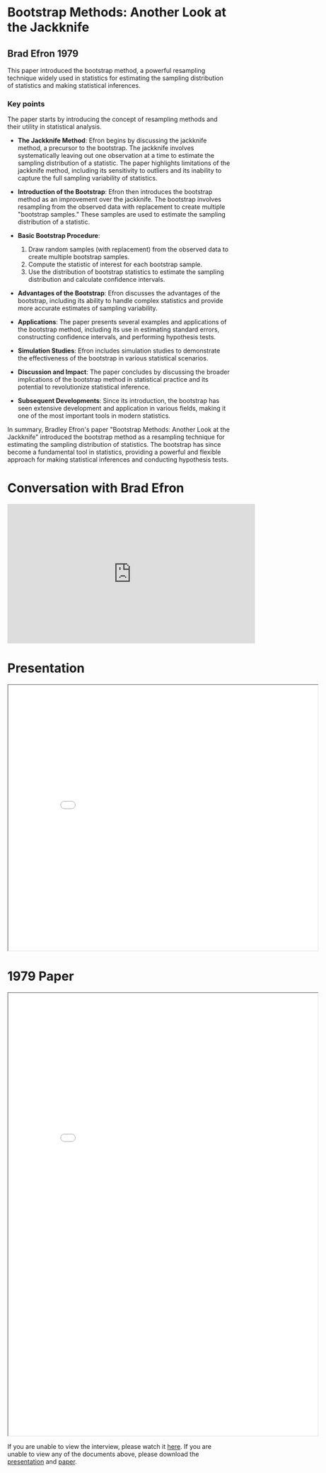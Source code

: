 #  Bootstrap Methods: Another Look at the Jackknife
## Brad Efron 1979

This paper introduced the bootstrap method, 
a powerful resampling technique widely used in statistics for estimating the sampling distribution of statistics and making statistical inferences. 

### Key points

The paper starts by introducing the concept of resampling methods and their utility in statistical analysis.

* __The Jackknife Method__:
Efron begins by discussing the jackknife method, a precursor to the bootstrap. The jackknife involves systematically leaving out one observation at a time to estimate the sampling distribution of a statistic. The paper highlights limitations of the jackknife method, including its sensitivity to outliers and its inability to capture the full sampling variability of statistics.

* __Introduction of the Bootstrap__:
Efron then introduces the bootstrap method as an improvement over the jackknife. The bootstrap involves resampling from the observed data with replacement to create multiple "bootstrap samples." These samples are used to estimate the sampling distribution of a statistic.

* __Basic Bootstrap Procedure__:
    1. Draw random samples (with replacement) from the observed data to create multiple bootstrap samples.
    2. Compute the statistic of interest for each bootstrap sample.
    3. Use the distribution of bootstrap statistics to estimate the sampling distribution and calculate confidence intervals.

* __Advantages of the Bootstrap__:
Efron discusses the advantages of the bootstrap, including its ability to handle complex statistics and provide more accurate estimates of sampling variability.

* __Applications__: The paper presents several examples and applications of the bootstrap method, including its use in estimating standard errors, constructing confidence intervals, and performing hypothesis tests.

* __Simulation Studies__:
Efron includes simulation studies to demonstrate the effectiveness of the bootstrap in various statistical scenarios.

* __Discussion and Impact__:
The paper concludes by discussing the broader implications of the bootstrap method in statistical practice and its potential to revolutionize statistical inference.

* __Subsequent Developments__:
Since its introduction, the bootstrap has seen extensive development and application in various fields, making it one of the most important tools in modern statistics.

In summary, Bradley Efron's paper "Bootstrap Methods: Another Look at the Jackknife" introduced the bootstrap method as a resampling technique for estimating the sampling distribution of statistics. The bootstrap has since become a fundamental tool in statistics, providing a powerful and flexible approach for making statistical inferences and conducting hypothesis tests.

# Conversation with Brad Efron

<iframe width="560" height="315" src="https://www.youtube-nocookie.com/embed/0tA3x64nCGY?si=2o7Rbw7oI-UiUIPK&amp;controls=0" title="YouTube video player" frameborder="0" allow="accelerometer; clipboard-write; encrypted-media; gyroscope; picture-in-picture; web-share" referrerpolicy="strict-origin-when-cross-origin" allow="fullscreen"></iframe>

<!-- # Summary

<iframe src="_static/efron1979/.pdf" width="700" height="1000" allow="fullscreen"></iframe> -->

# Presentation

<iframe src="_static/efron1979/Stats319_Bootstrap.pdf" width="700" height="600" allow="fullscreen"></iframe>

# 1979 Paper

<iframe src="_static/efron1979/efron1979.pdf" width="700" height="1000" allow="fullscreen"></iframe>


If you are unable to view the interview, please watch it [here](https://youtu.be/0tA3x64nCGY?feature=shared).
If you are unable to view any of the documents above, please download the [presentation](_static/efron1979/Stats319_Bootstrap.pdf) and [paper](_static/efron1979/efron1979.pdf).